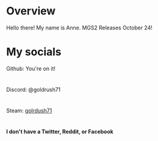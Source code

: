 # Overview
Hello there! My name is Anne.
MGS2 Releases October 24! 



# My socials
Github: You're on it!
#
Discord: @goldrush71
#
Steam: [golrdush71](https://steamcommunity.com/id/goldrush71)
#
**I don't have a Twitter, Reddit, or Facebook**
